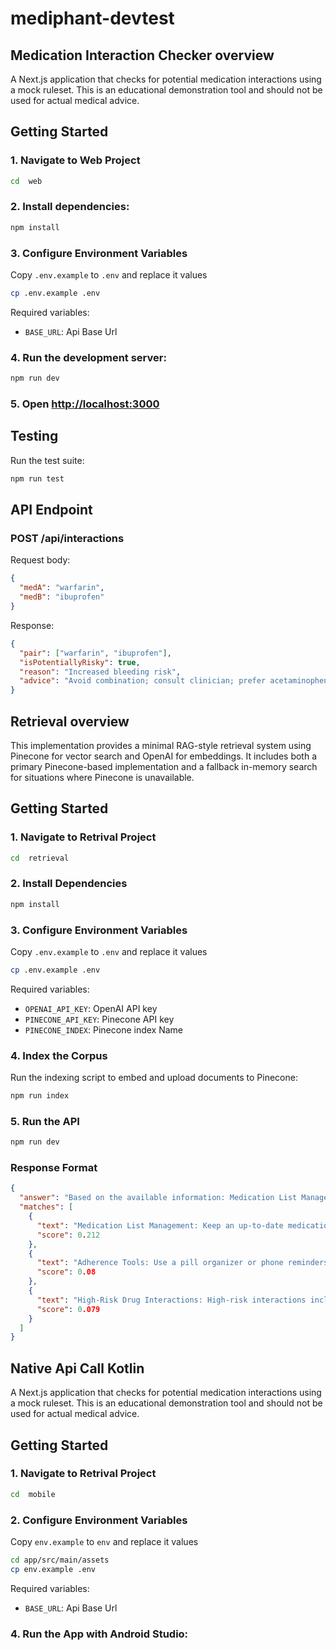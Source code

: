 # mediphant-devtest

## Medication Interaction Checker overview

A Next.js application that checks for potential medication interactions using a mock ruleset. This is an educational demonstration tool and should not be used for actual medical advice.

## Getting Started

### 1. Navigate to Web Project

```bash
cd  web
```

### 2. Install dependencies:

```bash
npm install
```

### 3. Configure Environment Variables

Copy `.env.example` to `.env` and replace it values

```bash
cp .env.example .env
```

Required variables:

- `BASE_URL`: Api Base Url

### 4. Run the development server:

```bash
npm run dev
```

### 5. Open [http://localhost:3000](http://localhost:3000)

## Testing

Run the test suite:

```bash
npm run test
```

## API Endpoint

### POST /api/interactions

Request body:

```json
{
  "medA": "warfarin",
  "medB": "ibuprofen"
}
```

Response:

```json
{
  "pair": ["warfarin", "ibuprofen"],
  "isPotentiallyRisky": true,
  "reason": "Increased bleeding risk",
  "advice": "Avoid combination; consult clinician; prefer acetaminophen for pain relief"
}
```

## Retrieval overview

This implementation provides a minimal RAG-style retrieval system using Pinecone for vector search and OpenAI for embeddings. It includes both a primary Pinecone-based implementation and a fallback in-memory search for situations where Pinecone is unavailable.

## Getting Started

### 1. Navigate to Retrival Project

```bash
cd  retrieval
```

### 2. Install Dependencies

```bash
npm install
```

### 3. Configure Environment Variables

Copy `.env.example` to `.env` and replace it values

```bash
cp .env.example .env
```

Required variables:

- `OPENAI_API_KEY`: OpenAI API key
- `PINECONE_API_KEY`: Pinecone API key
- `PINECONE_INDEX`: Pinecone index Name

### 4. Index the Corpus

Run the indexing script to embed and upload documents to Pinecone:

```bash
npm run index
```

### 5. Run the API

```bash
npm run dev
```

### Response Format

```json
{
  "answer": "Based on the available information: Medication List Management: Keep an up‑to‑date medication list; reconcile after every clinic or hospital visit.",
  "matches": [
    {
      "text": "Medication List Management: Keep an up‑to‑date medication list; reconcile after every clinic or hospital visit.",
      "score": 0.212
    },
    {
      "text": "Adherence Tools: Use a pill organizer or phone reminders to reduce unintentional nonadherence.",
      "score": 0.08
    },
    {
      "text": "High-Risk Drug Interactions: High‑risk interactions include anticoagulants with NSAIDs, ACE inhibitors with potassium‑sparing diuretics, and metformin around contrast imaging.",
      "score": 0.079
    }
  ]
}
```

## Native Api Call Kotlin

A Next.js application that checks for potential medication interactions using a mock ruleset. This is an educational demonstration tool and should not be used for actual medical advice.

## Getting Started

### 1. Navigate to Retrival Project

```bash
cd  mobile
```

### 2. Configure Environment Variables

Copy `env.example` to `env` and replace it values

```bash
cd app/src/main/assets
cp env.example .env
```

Required variables:

- `BASE_URL`: Api Base Url

### 4. Run the App with Android Studio:
